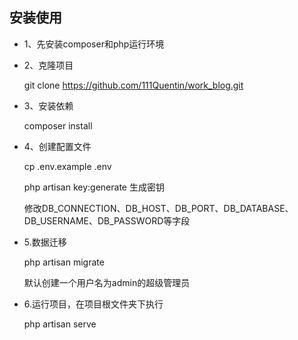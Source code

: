 ## 安装使用

- 1、先安装composer和php运行环境
- 2、克隆项目  

    git clone https://github.com/111Quentin/work_blog.git
- 3、安装依赖

    composer install 
- 4、创建配置文件
   
   cp .env.example .env
   
   php artisan key:generate 生成密钥
   
   修改DB_CONNECTION、DB_HOST、DB_PORT、DB_DATABASE、DB_USERNAME、DB_PASSWORD等字段
    
- 5.数据迁移

    php artisan migrate
    
    默认创建一个用户名为admin的超级管理员

- 6.运行项目，在项目根文件夹下执行

    php artisan serve



